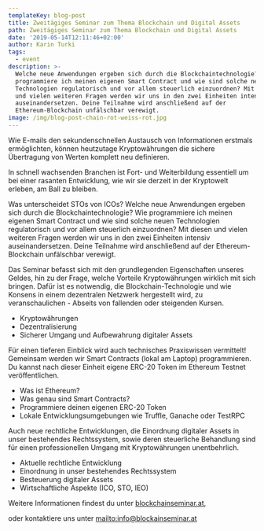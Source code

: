 ```yaml
---
templateKey: blog-post
title: Zweitägiges Seminar zum Thema Blockchain und Digital Assets
path: Zweitägiges Seminar zum Thema Blockchain und Digital Assets
date: '2019-05-14T12:11:46+02:00'
author: Karin Turki
tags:
  - event
description: >-
  Welche neue Anwendungen ergeben sich durch die Blockchaintechnologie? Wie
  programmiere ich meinen eigenen Smart Contract und wie sind solche neuen
  Technologien regulatorisch und vor allem steuerlich einzuordnen? Mit diesen
  und vielen weiteren Fragen werden wir uns in den zwei Einheiten intensiv
  auseinandersetzen. Deine Teilnahme wird anschließend auf der
  Ethereum-Blockchain unfälschbar verewigt.
image: /img/blog-post-chain-rot-weiss-rot.jpg
---
```

Wie E-mails den sekundenschnellen Austausch von Informationen erstmals ermöglichten, können heutzutage Kryptowährungen die sichere Übertragung von Werten komplett neu definieren.

In schnell wachsenden Branchen ist Fort- und Weiterbildung essentiell um bei einer rasanten Entwicklung, wie wir sie derzeit in der Kryptowelt erleben, am Ball zu bleiben.

Was unterscheidet STOs von ICOs? Welche neue Anwendungen ergeben sich durch die Blockchaintechnologie? Wie programmiere ich meinen eigenen Smart Contract und wie sind solche neuen Technologien regulatorisch und vor allem steuerlich einzuordnen? Mit diesen und vielen weiteren Fragen werden wir uns in den zwei Einheiten intensiv auseinandersetzen. Deine Teilnahme wird anschließend auf der Ethereum-Blockchain unfälschbar verewigt.

Das Seminar befasst sich mit den grundlegenden Eigenschaften unseres Geldes, hin zu der Frage, welche Vorteile Kryptowährungen wirklich mit sich bringen. Dafür ist es notwendig, die Blockchain-Technologie und wie Konsens in einem dezentralen Netzwerk hergestellt wird, zu veranschaulichen - Abseits von fallenden oder steigenden Kursen.

* Kryptowährungen
* Dezentralisierung
* Sicherer Umgang und Aufbewahrung digitaler Assets

Für einen tieferen Einblick wird auch technisches Praxiswissen vermittelt! Gemeinsam werden wir Smart Contracts (lokal am Laptop) programmieren. Du kannst nach dieser Einheit eigene ERC-20 Token im Ethereum Testnet veröffentlichen.

* Was ist Ethereum?
* Was genau sind Smart Contracts?
* Programmiere deinen eigenen ERC-20 Token
* Lokale Entwicklungsumgebungen wie Truffle, Ganache oder TestRPC

Auch neue rechtliche Entwicklungen, die Einordnung digitaler Assets in unser bestehendes Rechtssystem, sowie deren steuerliche Behandlung sind für einen professionellen Umgang mit Kryptowährungen unentbehrlich.

* Aktuelle rechtliche Entwicklung
* Einordnung in unser bestehendes Rechtssystem
* Besteuerung digitaler Assets
* Wirtschaftliche Aspekte (ICO, STO, IEO)

Weitere Informationen findest du unter [blockchainseminar.at](www.blockchainseminar.at), 

oder kontaktiere uns unter <mailto:info@blockainseminar.at>
